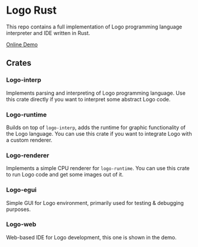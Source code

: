 # Logo Rust
This repo contains a full implementation of Logo programming language interpreter and IDE written in Rust. 

[Online Demo](https://logo-worlds.pages.dev/)

## Crates

### Logo-interp
Implements parsing and interpreting of Logo programming language. Use this crate directly if you want to interpret some abstract Logo code.

### Logo-runtime
Builds on top of `logo-interp`, adds the runtime for graphic functionality of the Logo language. You can use this crate if you want to integrate Logo with a custom renderer.

### Logo-renderer
Implements a simple CPU renderer for `logo-runtime`. You can use this crate to run Logo code and get some images out of it.

### Logo-egui
Simple GUI for Logo environment, primarily used for testing & debugging purposes.

### Logo-web
Web-based IDE for Logo development, this one is shown in the demo.
